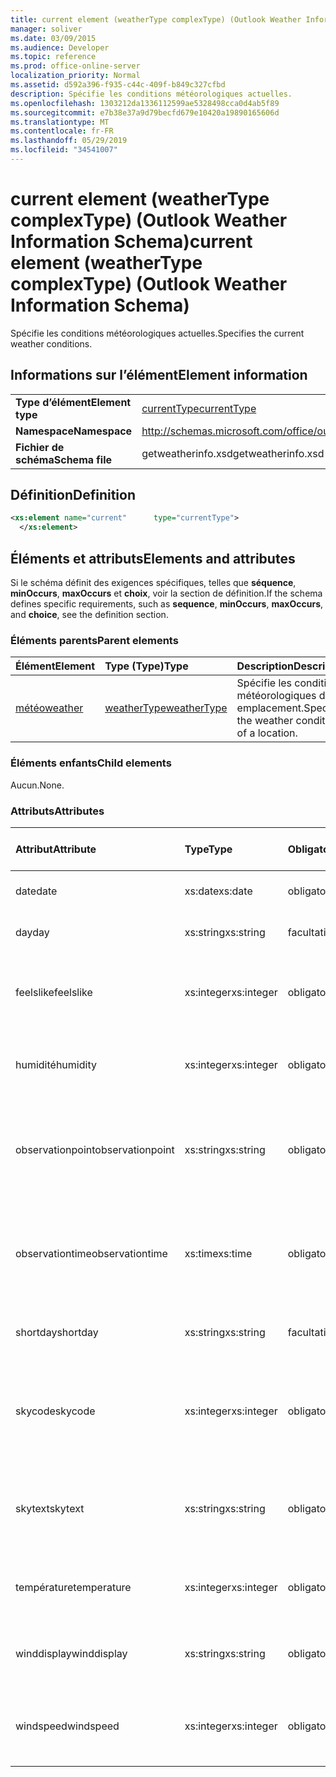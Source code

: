 ```yaml
---
title: current element (weatherType complexType) (Outlook Weather Information Schema)
manager: soliver
ms.date: 03/09/2015
ms.audience: Developer
ms.topic: reference
ms.prod: office-online-server
localization_priority: Normal
ms.assetid: d592a396-f935-c44c-409f-b849c327cfbd
description: Spécifie les conditions météorologiques actuelles.
ms.openlocfilehash: 1303212da1336112599ae5328498cca0d4ab5f89
ms.sourcegitcommit: e7b38e37a9d79becfd679e10420a19890165606d
ms.translationtype: MT
ms.contentlocale: fr-FR
ms.lasthandoff: 05/29/2019
ms.locfileid: "34541007"
---
```

# <a name="current-element-weathertype-complextype-outlook-weather-information-schema"></a><span data-ttu-id="b79db-103">current element (weatherType complexType) (Outlook Weather Information Schema)</span><span class="sxs-lookup"><span data-stu-id="b79db-103">current element (weatherType complexType) (Outlook Weather Information Schema)</span></span>

<span data-ttu-id="b79db-104">Spécifie les conditions météorologiques actuelles.</span><span class="sxs-lookup"><span data-stu-id="b79db-104">Specifies the current weather conditions.</span></span>
  
## <a name="element-information"></a><span data-ttu-id="b79db-105">Informations sur l’élément</span><span class="sxs-lookup"><span data-stu-id="b79db-105">Element information</span></span>

|||
|:-----|:-----|
|<span data-ttu-id="b79db-106">**Type d’élément**</span><span class="sxs-lookup"><span data-stu-id="b79db-106">**Element type**</span></span> <br/> |[<span data-ttu-id="b79db-107">currentType</span><span class="sxs-lookup"><span data-stu-id="b79db-107">currentType</span></span>](currenttype-complextype-outlook-weather-information-schema.md) <br/> |
|<span data-ttu-id="b79db-108">**Namespace**</span><span class="sxs-lookup"><span data-stu-id="b79db-108">**Namespace**</span></span> <br/> |http://schemas.microsoft.com/office/outlook/15/getweatherinfo.xsd  <br/> |
|<span data-ttu-id="b79db-109">**Fichier de schéma**</span><span class="sxs-lookup"><span data-stu-id="b79db-109">**Schema file**</span></span> <br/> |<span data-ttu-id="b79db-110">getweatherinfo.xsd</span><span class="sxs-lookup"><span data-stu-id="b79db-110">getweatherinfo.xsd</span></span>  <br/> |
   
## <a name="definition"></a><span data-ttu-id="b79db-111">Définition</span><span class="sxs-lookup"><span data-stu-id="b79db-111">Definition</span></span>

```XML
<xs:element name="current"      type="currentType">
  </xs:element>  

```

## <a name="elements-and-attributes"></a><span data-ttu-id="b79db-112">Éléments et attributs</span><span class="sxs-lookup"><span data-stu-id="b79db-112">Elements and attributes</span></span>

<span data-ttu-id="b79db-113">Si le schéma définit des exigences spécifiques, telles que **séquence**, **minOccurs**, **maxOccurs** et **choix**, voir la section de définition.</span><span class="sxs-lookup"><span data-stu-id="b79db-113">If the schema defines specific requirements, such as **sequence**, **minOccurs**, **maxOccurs**, and **choice**, see the definition section.</span></span> 
  
### <a name="parent-elements"></a><span data-ttu-id="b79db-114">Éléments parents</span><span class="sxs-lookup"><span data-stu-id="b79db-114">Parent elements</span></span>

|<span data-ttu-id="b79db-115">**Élément**</span><span class="sxs-lookup"><span data-stu-id="b79db-115">**Element**</span></span>|<span data-ttu-id="b79db-116">**Type (Type)**</span><span class="sxs-lookup"><span data-stu-id="b79db-116">**Type**</span></span>|<span data-ttu-id="b79db-117">**Description**</span><span class="sxs-lookup"><span data-stu-id="b79db-117">**Description**</span></span>|
|:-----|:-----|:-----|
|[<span data-ttu-id="b79db-118">météo</span><span class="sxs-lookup"><span data-stu-id="b79db-118">weather</span></span>](weather-element-weatherdata-elementoutlook-weather-information-schema.md) <br/> |[<span data-ttu-id="b79db-119">weatherType</span><span class="sxs-lookup"><span data-stu-id="b79db-119">weatherType</span></span>](weathertype-complextype-outlook-weather-information-schema.md) <br/> |<span data-ttu-id="b79db-120">Spécifie les conditions météorologiques d’un emplacement.</span><span class="sxs-lookup"><span data-stu-id="b79db-120">Specifies the weather conditions of a location.</span></span>  <br/> |
   
### <a name="child-elements"></a><span data-ttu-id="b79db-121">Éléments enfants</span><span class="sxs-lookup"><span data-stu-id="b79db-121">Child elements</span></span>

<span data-ttu-id="b79db-122">Aucun.</span><span class="sxs-lookup"><span data-stu-id="b79db-122">None.</span></span>
  
### <a name="attributes"></a><span data-ttu-id="b79db-123">Attributs</span><span class="sxs-lookup"><span data-stu-id="b79db-123">Attributes</span></span>

|<span data-ttu-id="b79db-124">**Attribut**</span><span class="sxs-lookup"><span data-stu-id="b79db-124">**Attribute**</span></span>|<span data-ttu-id="b79db-125">**Type**</span><span class="sxs-lookup"><span data-stu-id="b79db-125">**Type**</span></span>|<span data-ttu-id="b79db-126">**Obligatoire**</span><span class="sxs-lookup"><span data-stu-id="b79db-126">**Required**</span></span>|<span data-ttu-id="b79db-127">**Description**</span><span class="sxs-lookup"><span data-stu-id="b79db-127">**Description**</span></span>|<span data-ttu-id="b79db-128">**Valeurs possibles**</span><span class="sxs-lookup"><span data-stu-id="b79db-128">**Possible values**</span></span>|
|:-----|:-----|:-----|:-----|:-----|
|<span data-ttu-id="b79db-129">date</span><span class="sxs-lookup"><span data-stu-id="b79db-129">date</span></span>  <br/> |<span data-ttu-id="b79db-130">xs:date</span><span class="sxs-lookup"><span data-stu-id="b79db-130">xs:date</span></span>  <br/> |<span data-ttu-id="b79db-131">obligatoire</span><span class="sxs-lookup"><span data-stu-id="b79db-131">required</span></span>  <br/> |<span data-ttu-id="b79db-132">Spécifie la date du jour.</span><span class="sxs-lookup"><span data-stu-id="b79db-132">Specifies today's date.</span></span>  <br/> |<span data-ttu-id="b79db-133">Valeur du type xs:date</span><span class="sxs-lookup"><span data-stu-id="b79db-133">A value of the type xs:date</span></span>  <br/> |
|<span data-ttu-id="b79db-134">day</span><span class="sxs-lookup"><span data-stu-id="b79db-134">day</span></span>  <br/> |<span data-ttu-id="b79db-135">xs:string</span><span class="sxs-lookup"><span data-stu-id="b79db-135">xs:string</span></span>  <br/> |<span data-ttu-id="b79db-136">facultatif</span><span class="sxs-lookup"><span data-stu-id="b79db-136">optional</span></span>  <br/> |<span data-ttu-id="b79db-137">Spécifie un jour pour la prévision.</span><span class="sxs-lookup"><span data-stu-id="b79db-137">Specifies a day for the forecast.</span></span>  <br/> |<span data-ttu-id="b79db-138">Valeur du type xs:string</span><span class="sxs-lookup"><span data-stu-id="b79db-138">A value of the type xs:string</span></span>  <br/> |
|<span data-ttu-id="b79db-139">feelslike</span><span class="sxs-lookup"><span data-stu-id="b79db-139">feelslike</span></span>  <br/> |<span data-ttu-id="b79db-140">xs:integer</span><span class="sxs-lookup"><span data-stu-id="b79db-140">xs:integer</span></span>  <br/> |<span data-ttu-id="b79db-141">obligatoire</span><span class="sxs-lookup"><span data-stu-id="b79db-141">required</span></span>  <br/> |<span data-ttu-id="b79db-142">Spécifie la température de la météo actuelle.</span><span class="sxs-lookup"><span data-stu-id="b79db-142">Specifies the temperature of how the current weather feels like.</span></span>  <br/> |<span data-ttu-id="b79db-143">Valeur du type xs:integer</span><span class="sxs-lookup"><span data-stu-id="b79db-143">A value of the type xs:integer</span></span>  <br/> |
|<span data-ttu-id="b79db-144">humidité</span><span class="sxs-lookup"><span data-stu-id="b79db-144">humidity</span></span>  <br/> |<span data-ttu-id="b79db-145">xs:integer</span><span class="sxs-lookup"><span data-stu-id="b79db-145">xs:integer</span></span>  <br/> |<span data-ttu-id="b79db-146">obligatoire</span><span class="sxs-lookup"><span data-stu-id="b79db-146">required</span></span>  <br/> |<span data-ttu-id="b79db-147">Spécifie la valeur d’humidité numérique actuelle.</span><span class="sxs-lookup"><span data-stu-id="b79db-147">Specifies the current numerical humidity value.</span></span>  <br/> |<span data-ttu-id="b79db-148">Valeur du type xs:integer</span><span class="sxs-lookup"><span data-stu-id="b79db-148">A value of the type xs:integer</span></span>  <br/> |
|<span data-ttu-id="b79db-149">observationpoint</span><span class="sxs-lookup"><span data-stu-id="b79db-149">observationpoint</span></span>  <br/> |<span data-ttu-id="b79db-150">xs:string</span><span class="sxs-lookup"><span data-stu-id="b79db-150">xs:string</span></span>  <br/> |<span data-ttu-id="b79db-151">obligatoire</span><span class="sxs-lookup"><span data-stu-id="b79db-151">required</span></span>  <br/> |<span data-ttu-id="b79db-152">Spécifie à partir de quel endroit les informations météorologiques actuelles sont observées.</span><span class="sxs-lookup"><span data-stu-id="b79db-152">Specifies where the current weather information is observed from.</span></span>  <br/> |<span data-ttu-id="b79db-153">Valeur du type xs:string</span><span class="sxs-lookup"><span data-stu-id="b79db-153">A value of the type xs:string</span></span>  <br/> |
|<span data-ttu-id="b79db-154">observationtime</span><span class="sxs-lookup"><span data-stu-id="b79db-154">observationtime</span></span>  <br/> |<span data-ttu-id="b79db-155">xs:time</span><span class="sxs-lookup"><span data-stu-id="b79db-155">xs:time</span></span>  <br/> |<span data-ttu-id="b79db-156">obligatoire</span><span class="sxs-lookup"><span data-stu-id="b79db-156">required</span></span>  <br/> |<span data-ttu-id="b79db-157">Indique à quel moment les informations météorologiques actuelles sont observées.</span><span class="sxs-lookup"><span data-stu-id="b79db-157">Specifies when the current weather information is observed at.</span></span>  <br/> |<span data-ttu-id="b79db-158">Valeur du type xs:time</span><span class="sxs-lookup"><span data-stu-id="b79db-158">A value of the type xs:time</span></span>  <br/> |
|<span data-ttu-id="b79db-159">shortday</span><span class="sxs-lookup"><span data-stu-id="b79db-159">shortday</span></span>  <br/> |<span data-ttu-id="b79db-160">xs:string</span><span class="sxs-lookup"><span data-stu-id="b79db-160">xs:string</span></span>  <br/> |<span data-ttu-id="b79db-161">facultatif</span><span class="sxs-lookup"><span data-stu-id="b79db-161">optional</span></span>  <br/> |<span data-ttu-id="b79db-162">Spécifie un jour sous forme abrégée.</span><span class="sxs-lookup"><span data-stu-id="b79db-162">Specifies a day in abbreviated form.</span></span>  <br/> |<span data-ttu-id="b79db-163">Valeur du type xs:string</span><span class="sxs-lookup"><span data-stu-id="b79db-163">A value of the type xs:string</span></span>  <br/> |
|<span data-ttu-id="b79db-164">skycode</span><span class="sxs-lookup"><span data-stu-id="b79db-164">skycode</span></span>  <br/> |<span data-ttu-id="b79db-165">xs:integer</span><span class="sxs-lookup"><span data-stu-id="b79db-165">xs:integer</span></span>  <br/> |<span data-ttu-id="b79db-166">obligatoire</span><span class="sxs-lookup"><span data-stu-id="b79db-166">required</span></span>  <br/> |<span data-ttu-id="b79db-167">Spécifie un code d’un nombre integer pour les conditions météorologiques actuelles.</span><span class="sxs-lookup"><span data-stu-id="b79db-167">Specifies an integer code for the current weather conditions.</span></span>  <br/> |<span data-ttu-id="b79db-168">Valeur du type xs:integer</span><span class="sxs-lookup"><span data-stu-id="b79db-168">A value of the type xs:integer</span></span>  <br/> |
|<span data-ttu-id="b79db-169">skytext</span><span class="sxs-lookup"><span data-stu-id="b79db-169">skytext</span></span>  <br/> |<span data-ttu-id="b79db-170">xs:string</span><span class="sxs-lookup"><span data-stu-id="b79db-170">xs:string</span></span>  <br/> |<span data-ttu-id="b79db-171">obligatoire</span><span class="sxs-lookup"><span data-stu-id="b79db-171">required</span></span>  <br/> |<span data-ttu-id="b79db-172">Spécifie un à deux mots décrivant les conditions météorologiques actuelles.</span><span class="sxs-lookup"><span data-stu-id="b79db-172">Specifies one to two words describing current weather conditions.</span></span>  <br/> |<span data-ttu-id="b79db-173">Valeur du type xs:string</span><span class="sxs-lookup"><span data-stu-id="b79db-173">A value of the type xs:string</span></span>  <br/> |
|<span data-ttu-id="b79db-174">température</span><span class="sxs-lookup"><span data-stu-id="b79db-174">temperature</span></span>  <br/> |<span data-ttu-id="b79db-175">xs:integer</span><span class="sxs-lookup"><span data-stu-id="b79db-175">xs:integer</span></span>  <br/> |<span data-ttu-id="b79db-176">obligatoire</span><span class="sxs-lookup"><span data-stu-id="b79db-176">required</span></span>  <br/> |<span data-ttu-id="b79db-177">Spécifie la température actuelle de l’emplacement.</span><span class="sxs-lookup"><span data-stu-id="b79db-177">Specifies the current temperature of the location.</span></span>  <br/> |<span data-ttu-id="b79db-178">Valeur du type xs:integer</span><span class="sxs-lookup"><span data-stu-id="b79db-178">A value of the type xs:integer</span></span>  <br/> |
|<span data-ttu-id="b79db-179">winddisplay</span><span class="sxs-lookup"><span data-stu-id="b79db-179">winddisplay</span></span>  <br/> |<span data-ttu-id="b79db-180">xs:string</span><span class="sxs-lookup"><span data-stu-id="b79db-180">xs:string</span></span>  <br/> |<span data-ttu-id="b79db-181">obligatoire</span><span class="sxs-lookup"><span data-stu-id="b79db-181">required</span></span>  <br/> |<span data-ttu-id="b79db-182">Chaîne qui décrit les conditions actuelles du vent.</span><span class="sxs-lookup"><span data-stu-id="b79db-182">A string that describes the current wind conditions.</span></span>  <br/> |<span data-ttu-id="b79db-183">Valeur du type xs:string</span><span class="sxs-lookup"><span data-stu-id="b79db-183">A value of the type xs:string</span></span>  <br/> |
|<span data-ttu-id="b79db-184">windspeed</span><span class="sxs-lookup"><span data-stu-id="b79db-184">windspeed</span></span>  <br/> |<span data-ttu-id="b79db-185">xs:integer</span><span class="sxs-lookup"><span data-stu-id="b79db-185">xs:integer</span></span>  <br/> |<span data-ttu-id="b79db-186">obligatoire</span><span class="sxs-lookup"><span data-stu-id="b79db-186">required</span></span>  <br/> |<span data-ttu-id="b79db-187">Spécifie la valeur actuelle de la vitesse du vent numérique.</span><span class="sxs-lookup"><span data-stu-id="b79db-187">Specifies the current numerical wind speed value.</span></span>  <br/> |<span data-ttu-id="b79db-188">Valeur du type xs:integer</span><span class="sxs-lookup"><span data-stu-id="b79db-188">A value of the type xs:integer</span></span>  <br/> |
   

